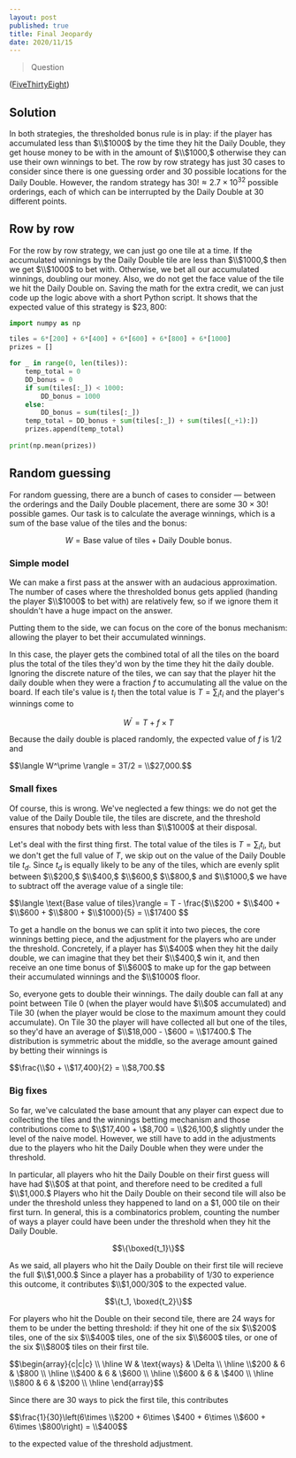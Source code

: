 ```yaml
---
layout: post
published: true
title: Final Jeopardy
date: 2020/11/15
---
```


>Question

<!--more-->

([FiveThirtyEight](URL))

## Solution

In both strategies, the thresholded bonus rule is in play: if the player has accumulated less than $\\$1000$ by the time they hit the Daily Double, they get house money to be with in the amount of $\\$1000,$ otherwise they can use their own winnings to bet. The row by row strategy has just $30$ cases to consider since there is one guessing order and $30$ possible locations for the Daily Double. However, the random strategy has $30! \approx 2.7\times 10^{32}$ possible orderings, each of which can be interrupted by the Daily Double at $30$ different points. 

## Row by row

For the row by row strategy, we can just go one tile at a time. If the accumulated winnings by the Daily Double tile are less than $\\$1000,$ then we get $\\$1000$ to bet with. Otherwise, we bet all our accumulated winnings, doubling our money. Also, we do not get the face value of the tile we hit the Daily Double on. Saving the math for the extra credit, we can just code up the logic above with a short Python script. It shows that the expected value of this strategy is $\$23,800:$

```python
import numpy as np

tiles = 6*[200] + 6*[400] + 6*[600] + 6*[800] + 6*[1000]
prizes = []

for _ in range(0, len(tiles)):
    temp_total = 0
    DD_bonus = 0
    if sum(tiles[:_]) < 1000:
        DD_bonus = 1000
    else:
        DD_bonus = sum(tiles[:_])
    temp_total = DD_bonus + sum(tiles[:_]) + sum(tiles[(_+1):])
    prizes.append(temp_total)
    
print(np.mean(prizes))
```

## Random guessing

For random guessing, there are a bunch of cases to consider — between the orderings and the Daily Double placement, there are some $30\times30!$ possible games. Our task is to calculate the average winnings, which is a sum of the base value of the tiles and the bonus:

$$W = \text{Base value of tiles} + \text{Daily Double bonus}.$$

### Simple model

We can make a first pass at the answer with an audacious approximation. The number of cases where the thresholded bonus gets applied (handing the player $\\$1000$ to bet with) are relatively few, so if we ignore them it shouldn't have a huge impact on the answer.

Putting them to the side, we can focus on the core of the bonus mechanism: allowing the player to bet their accumulated winnings. 

In this case, the player gets the combined total of all the tiles on the board plus the total of the tiles they'd won by the time they hit the daily double. Ignoring the discrete nature of the tiles, we can say that the player hit the daily double when they were a fraction $f$ to accumulating all the value on the board. If each tile's value is $t_i$ then the total value is $T = \sum_i t_i$ and the player's winnings come to

$$W^\prime = T + f\times T$$

Because the daily double is placed randomly, the expected value of $f$ is $1/2$ and 

$$\langle W^\prime \rangle = 3T/2 = \\$27,000.$$

### Small fixes

Of course, this is wrong. We've neglected a few things: we do not get the value of the Daily Double tile, the tiles are discrete, and the threshold ensures that nobody bets with less than $\\$1000$ at their disposal.

Let's deal with the first thing first. The total value of the tiles is $T = \sum_i t_i,$ but we don't get the full value of $T,$ we skip out on the value of the Daily Double tile $t_d.$ Since $t_d$ is equally likely to be any of the tiles, which are evenly split between $\\$200,$ $\\$400,$ $\\$600,$ $\\$800,$ and $\\$1000,$ we have to subtract off the average value of a single tile:

$$\langle \text{Base value of tiles}\rangle = T - \frac{$\\$200 + $\\$400 + $\\$600 + $\\$800 + $\\$1000}{5} = \\$17400 $$

To get a handle on the bonus we can split it into two pieces, the core winnings betting piece, and the adjustment for the players who are under the threshold. Concretely, if a player has $\\$400$ when they hit the daily double, we can imagine that they bet their $\\$400,$ win it, and then receive an one time bonus of $\\$600$ to make up for the gap between their accumulated winnings and the $\\$1000$ floor. 

So, everyone gets to double their winnings. The daily double can fall at any point between Tile $0$ (when the player would have $\\$0$ accumulated) and Tile $30$ (when the player would be close to the maximum amount they could accumulate). On Tile $30$ the player will have collected all but one of the tiles, so they'd have an average of $\\$18,000 - \\$600 = \\$17400.$ The distribution is symmetric about the middle, so the average amount gained by betting their winnings is 

$$\frac{\\$0 + \\$17,400}{2} = \\$8,700.$$

### Big fixes

So far, we've calculated the base amount that any player can expect due to collecting the tiles and the winnings betting mechanism and those contributions come to $\\$17,400 + \\$8,700 = \\$26,100,$ slightly under the level of the naive model. However, we still have to add in the adjustments due to the players who hit the Daily Double when they were under the threshold. 

In particular, all players who hit the Daily Double on their first guess will have had $\\$0$ at that point, and therefore need to be credited a full $\\$1,000.$ Players who hit the Daily Double on their second tile will also be under the threshold unless they happened to land on a $\$1,000$ tile on their first turn. In general, this is a combinatorics problem, counting the number of ways a player could have been under the threshold when they hit the Daily Double.

$$\{\boxed{t_1}\}$$

As we said, all players who hit the Daily Double on their first tile will recieve the full $\\$1,000.$ Since a player has a probability of $1/30$ to experience this outcome, it contributes $\\$1,000/30$ to the expected value. 

$$\{t_1, \boxed{t_2}\}$$

For players who hit the Double on their second tile, there are $24$ ways for them to be under the betting threshold: if they hit one of the six $\\$200$ tiles, one of the six $\\$400$ tiles, one of the six $\\$600$ tiles, or one of the six $\\$800$ tiles on their first tile. 

$$\begin{array}{c|c|c} \\ \hline
W & \text{ways} & \Delta \\ \hline
\\$200 & 6 & \\$800 \\ \hline
\\$400 & 6 & \\$600 \\ \hline
\\$600 & 6 & \\$400 \\ \hline
\\$800 & 6 & \\$200 \\ \hline
\end{array}$$

Since there are $30$ ways to pick the first tile, this contributes 

$$\frac{1}{30}\left(6\times \\$200 + 6\times \\$400 + 6\times \\$600 + 6\times \\$800\right) = \\$400$$

to the expected value of the threshold adjustment.


<br>

